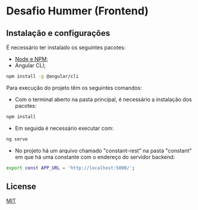 # Desafio Hummer (Frontend)

## Instalação e configurações

É necessário ter instalado os seguintes pacotes:

* [Node e NPM](https://nodejs.org/en/);
* Angular CLI;

```bash
npm install -g @angular/cli
```

Para execução do projeto têm os seguintes comandos:

* Com o terminal aberto na pasta principal, é necessário a instalação dos pacotes:
```bash
npm install
```

* Em seguida é necessário executar com:
```bash
ng serve
```
* No projeto há um arquivo chamado "constant-rest" na pasta "constant" em que há uma constante com o endereço do servidor backend:
```bash
export const APP_URL = 'http://localhost:5000/';
```

## License
[MIT](https://choosealicense.com/licenses/mit/)
